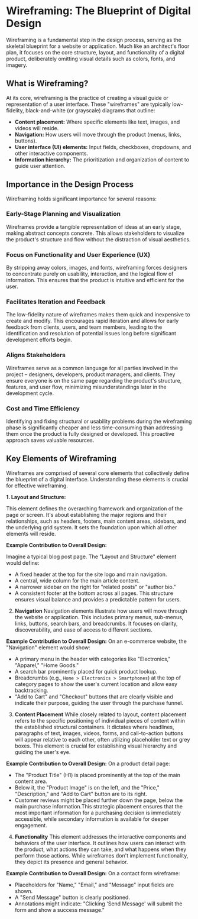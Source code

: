# Wireframing: The Blueprint of Digital Design
Wireframing is a fundamental step in the design process, serving as the skeletal blueprint for a website or application. Much like an architect's floor plan, it focuses on the core structure, layout, and functionality of a digital product, deliberately omitting visual details such as colors, fonts, and imagery.

## What is Wireframing?
At its core, wireframing is the practice of creating a visual guide or representation of a user interface. These "wireframes" are typically low-fidelity, black-and-white (or grayscale) diagrams that outline:

* **Content placement:** Where specific elements like text, images, and videos will reside.
* **Navigation:** How users will move through the product (menus, links, buttons).
* **User interface (UI) elements:** Input fields, checkboxes, dropdowns, and other interactive components.
* **Information hierarchy:** The prioritization and organization of content to guide user attention.

## Importance in the Design Process
Wireframing holds significant importance for several reasons:

### Early-Stage Planning and Visualization
Wireframes provide a tangible representation of ideas at an early stage, making abstract concepts concrete. This allows stakeholders to visualize the product's structure and flow without the distraction of visual aesthetics.

### Focus on Functionality and User Experience (UX)
By stripping away colors, images, and fonts, wireframing forces designers to concentrate purely on usability, interaction, and the logical flow of information. This ensures that the product is intuitive and efficient for the user.

### Facilitates Iteration and Feedback
The low-fidelity nature of wireframes makes them quick and inexpensive to create and modify. This encourages rapid iteration and allows for early feedback from clients, users, and team members, leading to the identification and resolution of potential issues long before significant development efforts begin.

### Aligns Stakeholders
Wireframes serve as a common language for all parties involved in the project – designers, developers, product managers, and clients. They ensure everyone is on the same page regarding the product's structure, features, and user flow, minimizing misunderstandings later in the development cycle.

### Cost and Time Efficiency
Identifying and fixing structural or usability problems during the wireframing phase is significantly cheaper and less time-consuming than addressing them once the product is fully designed or developed. This proactive approach saves valuable resources.

## Key Elements of Wireframing
Wireframes are comprised of several core elements that collectively define the blueprint of a digital interface. Understanding these elements is crucial for effective wireframing.

**1. Layout and Structure:**

This element defines the overarching framework and organization of the page or screen. It's about establishing the major regions and their relationships, such as headers, footers, main content areas, sidebars, and the underlying grid system. It sets the foundation upon which all other elements will reside.

**Example Contribution to Overall Design:**

Imagine a typical blog post page. The "Layout and Structure" element would define:
* A fixed header at the top for the site logo and main navigation.
* A central, wide column for the main article content.
* A narrower sidebar on the right for "related posts" or "author bio."
* A consistent footer at the bottom across all pages.
This structure ensures visual balance and provides a predictable pattern for users.

2. **Navigation**
Navigation elements illustrate how users will move through the website or application. This includes primary menus, sub-menus, links, buttons, search bars, and breadcrumbs. It focuses on clarity, discoverability, and ease of access to different sections.

**Example Contribution to Overall Design:**
On an e-commerce website, the "Navigation" element would show:
* A primary menu in the header with categories like "Electronics," "Apparel," "Home Goods."
* A search bar prominently placed for quick product lookup.
* Breadcrumbs (e.g., `Home > Electronics > Smartphones`) at the top of category pages to show the user's current location and allow easy backtracking.
* "Add to Cart" and "Checkout" buttons that are clearly visible and indicate their purpose, guiding the user through the purchase funnel.

3. **Content Placement**
While closely related to layout, content placement refers to the specific positioning of individual pieces of content within the established structural containers. It dictates where headlines, paragraphs of text, images, videos, forms, and call-to-action buttons will appear relative to each other, often utilizing placeholder text or grey boxes. This element is crucial for establishing visual hierarchy and guiding the user's eye.

**Example Contribution to Overall Design:**
On a product detail page:
* The "Product Title" (H1) is placed prominently at the top of the main content area.
* Below it, the "Product Image" is on the left, and the "Price," "Description," and "Add to Cart" button are to its right.
* Customer reviews might be placed further down the page, below the main purchase information.This strategic placement ensures that the most important information for a purchasing decision is immediately accessible, while secondary information is available for deeper engagement.

4. **Functionality**
This element addresses the interactive components and behaviors of the user interface. It outlines how users can interact with the product, what actions they can take, and what happens when they perform those actions. While wireframes don't implement functionality, they depict its presence and general behavior.

**Example Contribution to Overall Design:**
On a contact form wireframe:
* Placeholders for "Name," "Email," and "Message" input fields are shown.
* A "Send Message" button is clearly positioned.
* Annotations might indicate: "Clicking 'Send Message' will submit the form and show a success message."